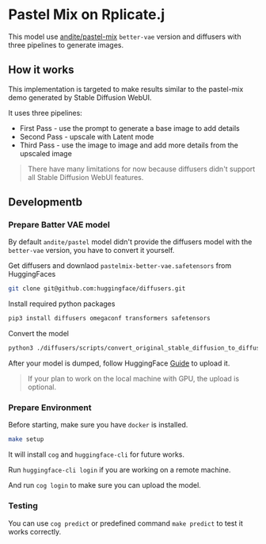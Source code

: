 Pastel Mix on Rplicate.j
===

This model use [andite/pastel-mix](https://huggingface.co/andite/pastel-mix) `better-vae` version and diffusers with three pipelines to generate images.

## How it works

This implementation is targeted to make results similar to the pastel-mix demo generated by Stable Diffusion WebUI.

It uses three pipelines:

* First Pass - use the prompt to generate a base image to add details
* Second Pass - upscale with Latent mode
* Third Pass - use the image to image and add more details from the upscaled image

> There have many limitations for now because diffusers didn't support all Stable Diffusion WebUI features.

## Developmentb

### Prepare Batter VAE model

By default `andite/pastel` model didn't provide the diffusers model with the `better-vae` version, you have to convert it yourself.

Get diffusers and downlaod `pastelmix-better-vae.safetensors` from HuggingFaces

```bash
git clone git@github.com:huggingface/diffusers.git
```

Install required python packages

```bash
pip3 install diffusers omegaconf transformers safetensors
```

Convert the model

```bash
python3 ./diffusers/scripts/convert_original_stable_diffusion_to_diffusers.py --dump_path ./pastel-mix-better-vae --scheduler_type ddim --from_safetensors --checkpoint_path ./pastelmix-better-vae.safetensors
```

After your model is dumped, follow HuggingFace [Guide](https://huggingface.co/docs/hub/models-uploading) to upload it.

> If your plan to work on the local machine with GPU, the upload is optional.

### Prepare Environment

Before starting, make sure you have `docker` is installed.

```bash
make setup
```

It will install `cog` and `huggingface-cli` for future works.

Run `huggingface-cli login` if you are working on a remote machine.

And run `cog login` to make sure you can upload the model.

### Testing

You can use `cog predict` or predefined command `make predict` to test it works correctly.
